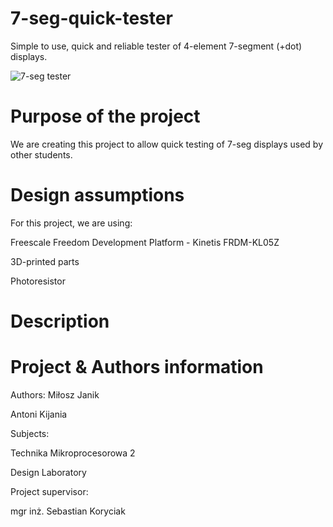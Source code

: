 # 7-seg-quick-tester
Simple to use, quick and reliable tester of 4-element 7-segment (+dot) displays. 

![7-seg tester](https://user-images.githubusercontent.com/56133177/141514110-65254f97-5493-4d6b-aed9-412a37e86cd4.png)

# Purpose of the project
We are creating this project to allow quick testing of 7-seg displays used by other students.

# Design assumptions
For this project, we are using: 

Freescale Freedom Development Platform - Kinetis FRDM-KL05Z

3D-printed parts

Photoresistor

# Description

# Project & Authors information

Authors:
Miłosz Janik

Antoni Kijania

Subjects:

Technika Mikroprocesorowa 2

Design Laboratory

Project supervisor:

mgr inż. Sebastian Koryciak

